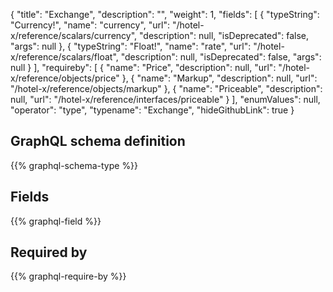 {
  "title": "Exchange",
  "description": "",
  "weight": 1,
  "fields": [
    {
      "typeString": "Currency!",
      "name": "currency",
      "url": "/hotel-x/reference/scalars/currency",
      "description": null,
      "isDeprecated": false,
      "args": null
    },
    {
      "typeString": "Float!",
      "name": "rate",
      "url": "/hotel-x/reference/scalars/float",
      "description": null,
      "isDeprecated": false,
      "args": null
    }
  ],
  "requireby": [
    {
      "name": "Price",
      "description": null,
      "url": "/hotel-x/reference/objects/price"
    },
    {
      "name": "Markup",
      "description": null,
      "url": "/hotel-x/reference/objects/markup"
    },
    {
      "name": "Priceable",
      "description": null,
      "url": "/hotel-x/reference/interfaces/priceable"
    }
  ],
  "enumValues": null,
  "operator": "type",
  "typename": "Exchange",
  "hideGithubLink": true
}
## GraphQL schema definition

{{% graphql-schema-type %}}

## Fields

{{% graphql-field %}}

## Required by

{{% graphql-require-by %}}
